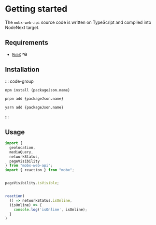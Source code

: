# Getting started  

The `mobx-web-api` source code is written on TypeScript and compiled into NodeNext target.   

## Requirements  

- [`MobX`](https://mobx.js.org) **^6**  

## Installation   

::: code-group

```bash [npm]
npm install {packageJson.name}
```

```bash [pnpm]
pnpm add {packageJson.name}
```

```bash [yarn]
yarn add {packageJson.name}
```

:::

## Usage   

```ts
import {
  geolocation,
  mediaQuery,
  networkStatus,
  pageVisibility
} from "mobx-web-api";
import { reaction } from "mobx";


pageVisibility.isVisible;


reaction(
  () => networkStatus.isOnline,
  (isOnline) => {
    console.log('isOnline', isOnline);
  }
)
```